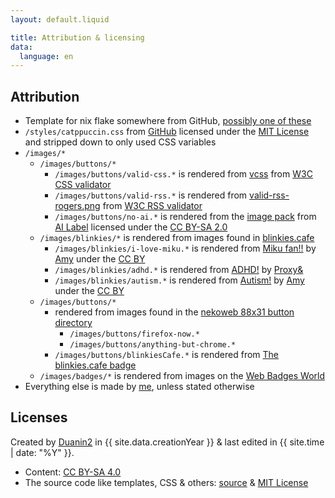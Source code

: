 ```yaml
---
layout: default.liquid

title: Attribution & licensing
data:
  language: en
---
```


## Attribution
- Template for nix flake somewhere from GitHub, [possibly one of these](https://github.com/search?q=description+%3D+%22A+basic+flake+with+a+shell%22%3B+++inputs.nixpkgs.url+%3D+%22github%3ANixOS%2Fnixpkgs%2Fnixpkgs-unstable%22%3B+++inputs.flake-utils.url+%3D+%22github%3Anumtide%2Fflake-utils%22%3B&type=code)
- `/styles/catppuccin.css` from [GitHub](https://github.com/catppuccin/palette) licensed under the [MIT License](https://github.com/catppuccin/palette/blob/main/LICENSE) and stripped down to only used CSS variables
- `/images/*`
  - `/images/buttons/*`
    - `/images/buttons/valid-css.*` is rendered from [vcss](https://jigsaw.w3.org/css-validator/images/vcss) from [W3C CSS validator](https://jigsaw.w3.org/css-validator/validator?lang=en&profile=css3svg&uri=https://duanin2.top&usermedium=all&vextwarning=&warning=1)
    - `/images/buttons/valid-rss.*` is rendered from [valid-rss-rogers.png](https://validator.w3.org/feed/images/valid-rss-rogers.png) from [W3C RSS validator](https://validator.w3.org/feed/check.cgi?url=https%3A%2F%2Fduanin2.top/feed.rss)
    - `/images/buttons/no-ai.*` is rendered from the [image pack](https://ai-label.org/image-pack/image-pack.zip) from [AI Label](https://ai-label.org/) licensed under the [CC BY-SA 2.0](https://creativecommons.org/licenses/by-sa/2.0)
  - `/images/blinkies/*` is rendered from images found in [blinkies.cafe](https://blinkies.cafe/)
    - `/images/blinkies/i-love-miku.*` is rendered from [Miku fan!!](https://blinkies.cafe/?s=0178-mikuwink2) by [Amy](https://graphics-cafe.tumblr.com/) under the [CC BY](https://creativecommons.org/licenses/by/4.0/)
    - `/images/blinkies/adhd.*` is rendered from [ADHD!](https://blinkies.cafe/?s=0264-adhd) by [Proxy&](https://kotatsu.me/)
    - `/images/blinkies/autism.*` is rendered from [Autism!](https://blinkies.cafe/?s=0113-autism) by [Amy](https://graphics-cafe.tumblr.com/) under the [CC BY](https://creativecommons.org/licenses/by/4.0/)
  - `/images/buttons/*`
    - rendered from images found in the [nekoweb 88x31 button directory](https://88x31.nekoweb.org/)
      - `/images/buttons/firefox-now.*`
      - `/images/buttons/anything-but-chrome.*`
    - `/images/buttons/blinkiesCafe.*` is rendered from [The blinkies.cafe badge](https://blinkies.cafe/b/display/blinkiesCafe-badge.gif)
  - `/images/badges/*` is rendered from images on the [Web Badges World](https://web.badges.world/)
- Everything else is made by [me](https://duanin2.top), unless stated otherwise

## Licenses
Created by [Duanin2](https://duanin2.top) in {{ site.data.creationYear }} & last edited in {{ site.time | date: "%Y" }}.
- Content: [CC BY-SA 4.0](https://creativecommons.org/licenses/by-sa/4.0/?ref=chooser-v1)
- The source code like templates, CSS & others: [source](https://github.com/duanin2/websiteTemp) & [MIT License](https://github.com/duanin2/websiteTemp/blob/main/LICENSE.txt)